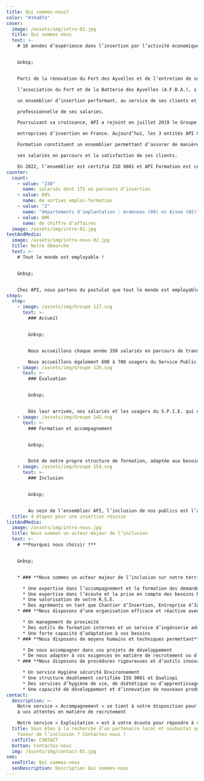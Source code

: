 ```yaml
---
title: Qui sommes-nous?
color: "#34a07a"
cover:
  image: /assets/img/intro-01.jpg
  title: Qui sommes nous
  text: >-
    # 16 années d’expérience dans l’insertion par l’activité économique


    &nbsp;


    Parti de la rénovation du Fort des Ayvelles et de l’entretien de son domaine boisé attenant,

    l’association du Fort et de la Batterie des Ayvelles (A.F.B.A.), s’est transformée entre 2006 et 2010 en

    un ensemblier d’insertion performant, au service de ses clients et des parcours de transition

    professionnelle de ses salariés.

    Poursuivant sa croissance, API a rejoint en juillet 2019 le Groupe Vitamine T, numéro un des

    entreprises d’insertion en France. Aujourd’hui, les 3 entités API Chantiers, API Entreprises et API

    Formation constituent un ensemblier permettant d’assurer de manière performante l’inclusion de

    ses salariés en parcours et la satisfaction de ses clients.

    En 2022, l’ensemblier est certifié ISO 9001 et API Formation est certifié Qualiopi.
counter:
  count:
    - value: "230"
      name: salariés dont 175 en parcours d’insertion
    - value: 60%
      name: de sorties emploi-formation
    - value: "2"
      name: "départements d'implantation : Ardennes (08) et Aisne (02)"
    - value: 6M€
      name: de chiffre d’affaires
  image: /assets/img/intro-01.jpg
textAndMedia:
  image: /assets/img/intro-nous-02.jpg
  title: Notre démarche
  text: >-
    # Tout le monde est employable !


    &nbsp;


    Chez API, nous partons du postulat que tout le monde est employable. A partir d’évaluations (de niveau, de capacités cognitives, physiques, d’hygiène de vie), nous déterminons un plan de montée en compétence liée à des démarches et des activités professionnelles dispensées dans le cadre de nos agréments d’insertion (ACI, EI, EA)
steps:
  step:
    - image: /assets/img/Groupe 117.svg
      text: >-
        ### Accueil


        &nbsp;


        Nous accueillons chaque année 350 salariés en parcours de transition professionnelle sur nos chantiers et entreprises. Hygiène, Sécurité et Environnement rythment leurs premiers pas au sein d’API

        Nous accueillons également 600 à 700 usagers du Service Public de l’Insertion et de l’Emploi dans le cadre des programmes des Plans Départementaux d’Insertion des Ardennes et de l’Aisne
    - image: /assets/img/Groupe 126.svg
      text: >-
        ### Évaluation


        &nbsp;


        Dès leur arrivée, nos salariés et les usagers du S.P.I.E. qui nous sont confiés sont évalués pour mesurer leurs points forts et les points sur lesquels nous allons devoir améliorer leur employabilité.
    - image: /assets/img/Groupe 142.svg
      text: >-
        ### Formation et accompagnement


        &nbsp;


        Doté de notre propre structure de formation, adaptée aux besoins de nos publics, notre service accompagnement dispose des outils pour effectuer en interne les démarches nécessaires à l’amélioration de l’employabilité de nos publics. Apprentissage du français langue étrangère (FLE), immersions, apprentissage du code de la route, entretien avec notre psy du travail, travail sur l’hygiène de vie figurent par exemple parmi nos outils quotidiens.
    - image: /assets/img/Groupe 154.svg
      text: >-
        ### Inclusion


        &nbsp;


        Au sein de l’ensemblier API, l’inclusion de nos publics est l’affaire de tous. Toute l’équipe permanente est entièrement tournée vers l’objectif du retour à l’emploi de nos publics en transition professionnelle. En sus, nous disposons d’une équipe de coachs emploi au service des employeurs pour suivre leurs besoins et l’adaptation de nos salariés aux exigences des postes à pouvoir en leur sein.
  title: 4 étapes pour une insertion réussie
listAndMedia:
  image: /assets/img/intro-nous.jpg
  title: Nous sommes un acteur majeur de l’inclusion
  text: >-
    # **Pourquoi nous choisir ?** 


    &nbsp;


    * ### **Nous sommes un acteur majeur de l’inclusion sur notre territoire avec** 

      * Une expertise dans l’accompagnement et la formation des demandeurs d’emploi  
      * Une expertise dans l’écoute et la prise en compte des besoins RH des employeurs
      * Une valorisation de votre R.S.E.
      * Des agréments en tant que Chantier d’Insertion, Entreprise d’Insertion et Entreprise Adaptée 
    * ### **Nous disposons d’une organisation efficace et réactive avec** 

      * Un management de proximité
      * Des outils de formation internes et un service d’ingénierie adaptable à vos exigences
      * Une forte capacité d’adaptation à vos besoins
    * ### **Nous disposons de moyens humains et techniques permettant** 

      * De vous accompagner dans vos projets de développement
      * De nous adapter à vos exigences en matière de recrutement ou d’activité
    * ### **Nous disposons de procédures rigoureuses et d’outils innovants avec** 

      * Un service Hygiène sécurité Environnement
      * Une structure doublement certifiée ISO 9001 et Qualiopi
      * Des services d’hygiène de vie, de diététique ou d’apprentissage du Français
      * Une capacité de développement et d’innovation de nouveaux produits et services
contact:
  description: >-
    Notre service « Accompagnement » se tient à votre disposition pour répondre
    à vos attentes en matière de recrutement

    Notre service « Exploitation » est à votre écoute pour répondre à vos besoins en matière de sous-traitance, d’entretien, de rénovation ou de projets de développement.
  title: Vous êtes à la recherche d’un partenaire local et souhaitez agir en
    faveur de l’inclusion ? Contactez-nous !
  catTitle: CONTACT
  button: Contactez-nous
  img: /assets/img/contact-01.jpg
seo:
  seoTitle: Qui sommes-nous
  seoDescription: Description Qui sommes-nous
---
```


